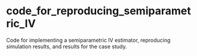 # code_for_reproducing_semiparametric_IV
Code for implementing a semiparametric IV estimator, reproducing simulation results, and results for the case study.
